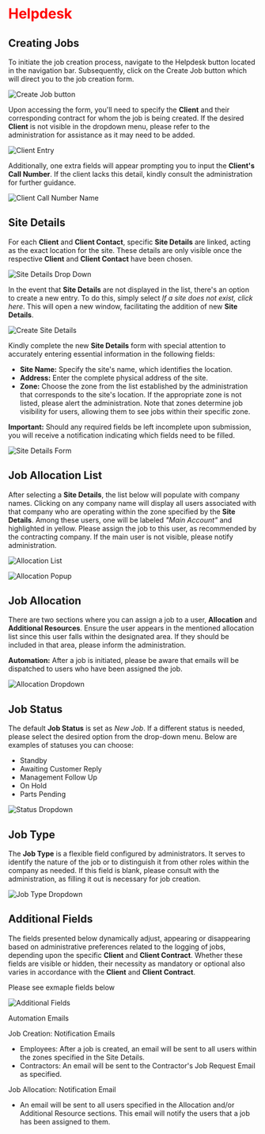 <style>
    /* Alternating background colors for sections */
    .section:nth-child(odd) {
        background-color: #f9f9f9; /* Light gray for odd sections */
    }
    .section:nth-child(even) {
        background-color: #f0f0f0; /* Lighter gray for even sections */
    }
    h1 {
  color: red;
    }
</style>

# Helpdesk

## Creating Jobs

To initiate the job creation process, navigate to the Helpdesk button located in the navigation bar. Subsequently, click on the Create Job button which will direct you to the job creation form.

![Create Job button](img/create_job_button.JPG)

Upon accessing the form, you'll need to specify the **Client** and their corresponding contract for whom the job is being created. If the desired **Client** is not visible in the dropdown menu, please refer to the administration for assistance as it may need to be added.

![Client Entry](img/client_entry.JPG)

Additionally, one extra fields will appear prompting you to input the **Client's Call Number**. If the client lacks this detail, kindly consult the administration for further guidance.

![Client Call Number Name](img/client_call_number.JPG)

## Site Details

For each **Client** and **Client Contact**, specific **Site Details** are linked, acting as the exact location for the site. These details are only visible once the respective **Client** and **Client Contact** have been chosen.

![Site Details Drop Down](img/site_details_dropdown.JPG)

In the event that **Site Details** are not displayed in the list, there's an option to create a new entry. To do this, simply select *If a site does not exist, click here*. This will open a new window, facilitating the addition of new **Site Details**.

![Create Site Details](img/create_site_details.JPG)

Kindly complete the new **Site Details** form with special attention to accurately entering essential information in the following fields:

 - **Site Name:** Specify the site's name, which identifies the location.
 - **Address:** Enter the complete physical address of the site.
 - **Zone:** Choose the zone from the list established by the administration that corresponds to the site's location. If the appropriate zone is not listed, please alert the administration. Note that zones determine job visibility for users, allowing them to see jobs within their specific zone.

**Important:** Should any required fields be left incomplete upon submission, you will receive a notification indicating which fields need to be filled.

![Site Details Form](img/site_details_form.JPG)

## Job Allocation List

After selecting a **Site Details**, the list below will populate with company names. Clicking on any company name will display all users associated with that company who are operating within the zone specified by the **Site Details**. Among these users, one will be labeled *"Main Account"* and highlighted in yellow. Please assign the job to this user, as recommended by the contracting company. If the main user is not visible, please notify administration.

![Allocation List](img/allocation_list.JPG)

![Allocation Popup](img/allocation_list_popup.JPG)


## Job Allocation

There are two sections where you can assign a job to a user, **Allocation** and **Additional Resources**. Ensure the user appears in the mentioned allocation list since this user falls within the designated area. If they should be included in that area, please inform the administration. 

**Automation:** After a job is initiated, please be aware that emails will be dispatched to users who have been assigned the job.

![Allocation Dropdown](img/allocation_dropdown.JPG)

## Job Status

The default **Job Status** is set as *New Job*. If a different status is needed, please select the desired option from the drop-down menu. Below are examples of statuses you can choose:

- Standby
- Awaiting Customer Reply
- Management Follow Up
- On Hold
- Parts Pending

![Status Dropdown](img/status_dropdown.JPG)

## Job Type

The **Job Type** is a flexible field configured by administrators. It serves to identify the nature of the job or to distinguish it from other roles within the company as needed. If this field is blank, please consult with the administration, as filling it out is necessary for job creation.

![Job Type Dropdown](img/job_type_dropdown.JPG)


## Additional Fields

The fields presented below dynamically adjust, appearing or disappearing based on administrative preferences related to the logging of jobs, depending upon the specific **Client** and **Client Contract**. Whether these fields are visible or hidden, their necessity as mandatory or optional also varies in accordance with the **Client** and **Client Contract**.

Please see exmaple fields below

![Additional Fields](img/additional_fields.JPG)


<div class="admonition note">
    <p class="admonition-title">Automation Emails</p>
    <p>
        Job Creation: Notification Emails
        <ul>
            <li>Employees: After a job is created, an email will be sent to all users within the zones specified in the Site Details.</li>
            <li>Contractors: An email will be sent to the Contractor's Job Request Email as specified.</li>
        </ul>
    </p>
    <p>
        Job Allocation: Notification Email
        <ul>
            <li>An email will be sent to all users specified in the Allocation and/or Additional Resource sections. This email will notify the users that a job has been assigned to them.</li>
        </ul>
    </p>
</div>


